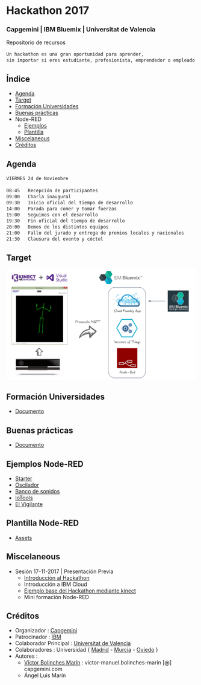 # Hackathon 2017
### Capgemini | IBM Bluemix | Universitat de Valencia 
Repositorio de recursos

```
Un hackathon es una gran oportunidad para aprender, 
sin importar si eres estudiante, profesionista, emprendedor o empleado
```


## Índice
* [Agenda](https://github.com/CoEValencia/Hackathon_2017/blob/master/README.md#agenda)
* [Target](https://github.com/CoEValencia/Hackathon_2017/blob/master/README.md#target)
* [Formación Universidades](https://github.com/CoEValencia/Hackathon_2017/blob/master/README.md#formación-universidades)
* [Buenas prácticas](https://github.com/CoEValencia/Hackathon_2017/blob/master/README.md#buenas-prácticas)
* Node-RED
  * [Ejemplos](https://github.com/CoEValencia/Hackathon_2017/blob/master/README.md#ejemplos-node-red)
  * [Plantilla](https://github.com/CoEValencia/Hackathon_2017/blob/master/README.md#plantilla-node-red)
* [Miscelaneous](https://github.com/CoEValencia/Hackathon_2017/blob/master/README.md#miscelaneous)
* [Créditos](https://github.com/CoEValencia/Hackathon_2017/blob/master/README.md#créditos)

## Agenda
```
VIERNES 24 de Noviembre

08:45	Recepción de participantes
09:00	Charla inaugural
09:30	Inicio oficial del tiempo de desarrollo
14:00	Parada para comer y tomar fuerzas
15:00	Seguimos con el desarrollo
19:30	Fin oficial del tiempo de desarrollo
20:00	Demos de los distintos equipos
21:00	Fallo del jurado y entrega de premios locales y nacionales
21:30	Clausura del evento y cóctel
```

## Target

![](https://github.com/CoEValencia/Hackathon_2017/blob/master/assets/_target.png)

## Formación Universidades
* [Documento](https://docs.google.com/presentation/d/11zcWUh3JsWJvEDAjDNyUHMoFZtt8HrPHAjRSE8j-vtY/edit?usp=sharing)

## Buenas prácticas
* [Documento](https://docs.google.com/presentation/d/1MwDbsneXwVstXnr4pLOn9EctioYYvdqj8p1kAFT6WE0/edit?usp=sharing)

## Ejemplos Node-RED
* [Starter](https://github.com/vicboma1/StarterKitBluemixHands)
* [Oscilador](https://github.com/vicboma1/OscilatorBluemix)
* [Banco de sonidos](https://github.com/vicboma1/BancoDeSonidosBluemix)
* [IoTools](https://github.com/vicboma1/IoToolsBluemix)
* [El Vigilante](https://github.com/vicboma1/ElVigilanteBluemix)

## Plantilla Node-RED
* [Assets](https://github.com/vicboma1/TemplateBluemixNodeRED)

## Miscelaneous
* Sesión 17-11-2017 | Presentación Previa
  * [Introducción al Hackathon](https://docs.google.com/presentation/d/1Upz5I0T2dSi83koka2FFb3nDQbilcwgfMgNkd6bXB3g/edit#slide=id.p3)
  * Introducción a IBM Cloud
  * [Ejemplo base del Hackathon mediante kinect](https://docs.google.com/presentation/d/142oFR67kgO-fImuxex85uCqkzVGXnQiaJhZscMotLh4/edit?usp=sharing())
  * Mini formación Node-RED

## Créditos
  * Organizador : [Capgemini](https://www.capgemini.com/es-es/)
  * Patrocinador : [IBM](https://www.ibm.com/es-es/)
  * Colaborador Principal : [Universitat de Valencia](https://www.uv.es/etse)
  * Colaboradores : Universidad { [Madrid](http://www.upm.es/) - [Murcia](http://www.um.es/) - [Oviedo](http://www.uniovi.es/) }
  * Autores :
    * [Víctor Bolinches Marín](https://github.com/vicboma1) : victor-manuel.bolinches-marin [@] capgemini.com
    * Ángel Luis Marín
